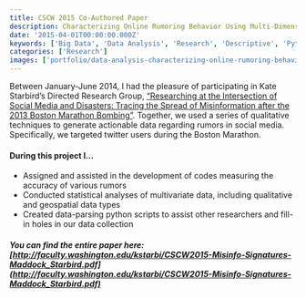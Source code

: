 ```yaml
---
title: CSCW 2015 Co-Authored Paper
description: Characterizing Online Rumoring Behavior Using Multi-Dimensional Signatures
date: '2015-04-01T00:00:00.000Z'
keywords: ['Big Data', 'Data Analysis', 'Research', 'Descriptive', 'Python', 'Technical Communication', 'User Research']
categories: ['Research']
images: ['portfolio/data-analysis-characterizing-online-rumoring-behavior-using-multi-dimensional-signatures/F4541CD3A592A8BCEE1F376DCF2611E9.jpg']
---
```


Between January-June 2014, I had the pleasure of participating in Kate Starbird’s Directed Research Group, [“Researching at the Intersection of Social Media and Disasters: Tracing the Spread of Misinformation after the 2013 Boston Marathon Bombing”](https://www.hcde.washington.edu/research/archives#boston). Together, we used a series of qualitative techniques to generate actionable data regarding rumors in social media. Specifically, we targeted twitter users during the Boston Marathon.

#### During this project I…
- Assigned and assisted in the development of codes measuring the accuracy of various rumors
- Conducted statistical analyses of multivariate data, including qualitative and geospatial data types
- Created data-parsing python scripts to assist other researchers and fill-in holes in our data collection

##### You can find the entire paper here: [http://faculty.washington.edu/kstarbi/CSCW2015-Misinfo-Signatures-Maddock_Starbird.pdf](http://faculty.washington.edu/kstarbi/CSCW2015-Misinfo-Signatures-Maddock_Starbird.pdf)

